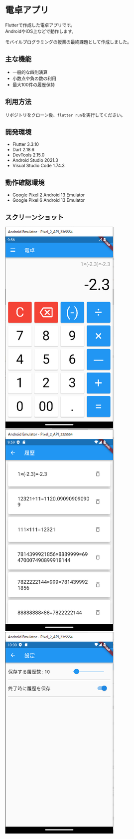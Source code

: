 # 電卓アプリ
Flutterで作成した電卓アプリです。  
AndroidやiOS上などで動作します。    

モバイルプログラミングの授業の最終課題として作成しました。

## 主な機能

- 一般的な四則演算
- 小数点や負の数の利用
- 最大100件の履歴保持

## 利用方法

リポジトリをクローン後、`flutter run`を実行してください。

## 開発環境

- Flutter 3.3.10
- Dart 2.18.6
- DevTools 2.15.0
- Android Studio 2021.3
- Visual Studio Code 1.74.3

## 動作確認環境

- Google Pixel 2 Android 13 Emulator
- Google Pixel 6 Android 13 Emulator

## スクリーンショット

![ホーム画面](readmeimage/home.png "ホーム画面")
![履歴画面](readmeimage/history.png "履歴画面")
![設定画面](readmeimage/settings.png "設定画面")
